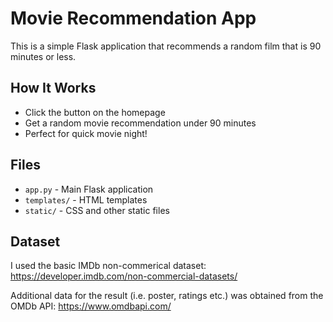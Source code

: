 
# Movie Recommendation App

This is a simple Flask application that recommends a random film that is 90 minutes or less.


## How It Works

- Click the button on the homepage
- Get a random movie recommendation under 90 minutes
- Perfect for quick movie night!

## Files

 - `app.py` - Main Flask application
 - `templates/` - HTML templates
 - `static/` - CSS and other static files


## Dataset

I used the basic IMDb non-commerical dataset: https://developer.imdb.com/non-commercial-datasets/

Additional data for the result (i.e. poster, ratings etc.) was obtained from the OMDb API: https://www.omdbapi.com/
